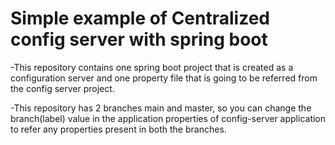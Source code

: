 # Simple example of Centralized config server with spring boot

-This repository contains one spring boot project that is created as a configuration server and one property file that is going to be referred from the config server project.

-This repository has 2 branches main and master, so you can change the branch(label) value in the application properties of config-server application to refer any properties present in both the branches.

